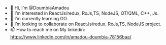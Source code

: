- 👋 Hi, I’m @DoumbiaAmadou
- 👀 I’m interested in ReactJs/redux, RxJs,TS, NodeJS, QT/QML, C++, Js.
- 🌱 I’m currently learning  GO. 
- 💞️ I’m looking to collaborate on ReactJs/redux, RxJs,TS, NodeJS project.
- 📫 How to reach me  on My linkedin: https://www.linkedin.com/in/amadou-doumbia-78156baa/

<!---
DoumbiaAmadou/DoumbiaAmadou is a ✨ special ✨ repository because its `README.md` (this file) appears on your GitHub profile.
You can click the Preview link to take a look at your changes.
--->
